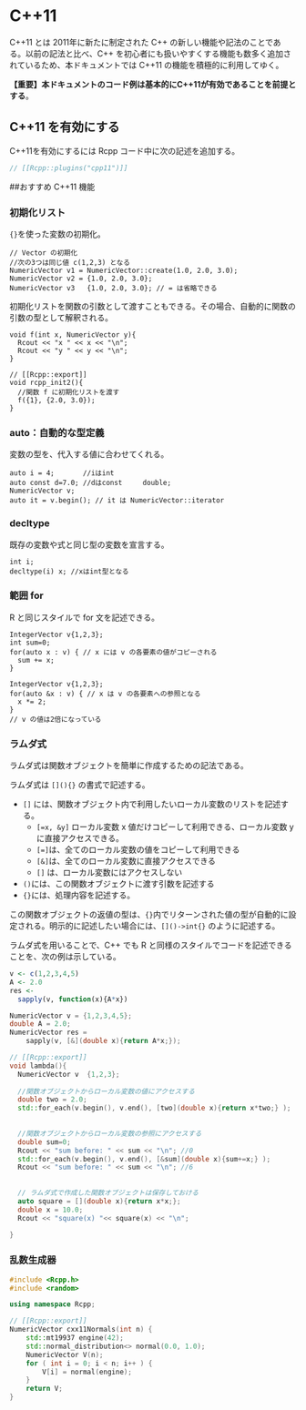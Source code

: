 # C++11

C++11 とは 2011年に新たに制定された C++ の新しい機能や記法のことである。以前の記法と比べ、C++ を初心者にも扱いやすくする機能も数多く追加されているため、本ドキュメントでは C++11 の機能を積極的に利用してゆく。

**【重要】本ドキュメントのコード例は基本的にC++11が有効であることを前提とする**。


## C++11 を有効にする

C++11を有効にするには Rcpp コード中に次の記述を追加する。

```cpp
// [[Rcpp::plugins("cpp11")]]
```

##おすすめ C++11 機能

### 初期化リスト

`{}`を使った変数の初期化。

```
// Vector の初期化
//次の3つは同じ値 c(1,2,3) となる
NumericVector v1 = NumericVector::create(1.0, 2.0, 3.0);
NumericVector v2 = {1.0, 2.0, 3.0};
NumericVector v3   {1.0, 2.0, 3.0}; // = は省略できる
```

初期化リストを関数の引数として渡すこともできる。その場合、自動的に関数の引数の型として解釈される。

```
void f(int x, NumericVector y){
  Rcout << "x " << x << "\n";
  Rcout << "y " << y << "\n";
}

// [[Rcpp::export]]
void rcpp_init2(){
  //関数 f に初期化リストを渡す
  f({1}, {2.0, 3.0});
}

```


### auto：自動的な型定義


変数の型を、代入する値に合わせてくれる。

```
auto i = 4;       //iはint
auto const d=7.0; //dはconst     double;
NumericVector v;
auto it = v.begin(); // it は NumericVector::iterator
```


### decltype

既存の変数や式と同じ型の変数を宣言する。

```
int i;
decltype(i) x; //xはint型となる
```

### 範囲 for

R と同じスタイルで for 文を記述できる。


```
IntegerVector v{1,2,3};
int sum=0;
for(auto x : v) { // x には v の各要素の値がコピーされる
  sum += x;
}
```

```
IntegerVector v{1,2,3};
for(auto &x : v) { // x は v の各要素への参照となる
  x *= 2;
}
// v の値は2倍になっている
```



### ラムダ式

ラムダ式は関数オブジェクトを簡単に作成するための記法である。

ラムダ式は `[](){}` の書式で記述する。

* `[]` には、関数オブジェクト内で利用したいローカル変数のリストを記述する。
    * `[=x, &y]` ローカル変数 x 値だけコピーして利用できる、ローカル変数 y に直接アクセスできる。
    * `[=]`は、全てのローカル変数の値をコピーして利用できる
    * `[&]`は、全てのローカル変数に直接アクセスできる
    * `[]` は、ローカル変数にはアクセスしない
* `()`には、この関数オブジェクトに渡す引数を記述する
* `{}`には、処理内容を記述する。


この関数オブジェクトの返値の型は、`{}`内でリターンされた値の型が自動的に設定される。明示的に記述したい場合には、`[]()->int{}` のように記述する。

ラムダ式を用いることで、C++ でも R と同様のスタイルでコードを記述できることを、次の例は示している。

``` R
v <- c(1,2,3,4,5)
A <- 2.0
res <-
  sapply(v, function(x){A*x})
```

``` cpp
NumericVector v = {1,2,3,4,5};
double A = 2.0;
NumericVector res =
    sapply(v, [&](double x){return A*x;});
```

```cpp
// [[Rcpp::export]]
void lambda(){
  NumericVector v  {1,2,3};
  
  //関数オブジェクトからローカル変数の値にアクセスする
  double two = 2.0;
  std::for_each(v.begin(), v.end(), [two](double x){return x*two;} );
  
  
  //関数オブジェクトからローカル変数の参照にアクセスする
  double sum=0;
  Rcout << "sum before: " << sum << "\n"; //0
  std::for_each(v.begin(), v.end(), [&sum](double x){sum+=x;} );
  Rcout << "sum before: " << sum << "\n"; //6
  
  
  // ラムダ式で作成した関数オブジェクトは保存しておける
  auto square = [](double x){return x*x;};
  double x = 10.0;
  Rcout << "square(x) "<< square(x) << "\n";
  
}   

```


### 乱数生成器

```cpp
#include <Rcpp.h>
#include <random>

using namespace Rcpp;

// [[Rcpp::export]]
NumericVector cxx11Normals(int n) {
    std::mt19937 engine(42);
    std::normal_distribution<> normal(0.0, 1.0);
    NumericVector V(n);
    for ( int i = 0; i < n; i++ ) {
        V[i] = normal(engine);
    }
    return V;
}
```
